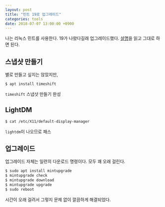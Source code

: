 ```yaml
---
layout: post
title: "민트 19로 업그레이드"
categories: tools
date: 2018-07-07 13:00:00 +0900
---
```

나는 리눅스 민트를 사용한다. 19가 나왔다길래 업그레이드했다. [설명](https://community.linuxmint.com/tutorial/view/2416)을 읽고 그대로 하면 된다.

## 스냅샷 만들기
별로 만들고 싶지는 않았지만,

~~~bash
$ apt install timeshift
~~~

`timeshift` 스냅샷 만들기 완성

## LightDM

~~~bash
$ cat /etc/X11/default-display-manager
~~~

`lightdm`이 나오므로 패스

## 업그레이드

업그레이드 자체는 일련의 다운로드 명령이다. 모두 꽤 오래 걸린다.

~~~bash
$ sudo apt install mintupgrade
$ mintupgrade check
$ mintupgrade download
$ mintupgrade upgrade
$ sudo reboot
~~~

시간이 오래 걸려서 그렇지 문제 없이 깔끔하게 해결되었다.
